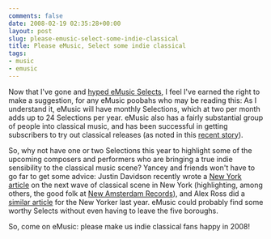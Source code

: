```yaml
---
comments: false
date: 2008-02-19 02:35:28+00:00
layout: post
slug: please-emusic-select-some-indie-classical
title: Please eMusic, Select some indie classical
tags:
- music
- emusic
---
```


Now that I've gone and [hyped eMusic Selects](http://swindleeeee.com/2008/02/18/emusic-selects-a-strategy/), I feel I've earned the right to make a suggestion, for any eMusic poobahs who may be reading this: As I understand it, eMusic will have monthly Selections, which at two per month adds up to 24 Selections per year. eMusic also has a fairly substantial group of people into classical music, and has been successful in getting subscribers to try out classical releases (as noted in this [recent story](http://news.yahoo.com/s/nm/20080209/music_nm/classical_dc)).

So, why not have one or two Selections this year to highlight some of the upcoming composers and performers who are bringing a true indie sensibility to the classical music scene? Yancey and friends won't have to go far to get some advice: Justin Davidson recently wrote a [New York article](http://nymag.com/arts/classicaldance/classical/features/43285/) on the next wave of classical scene in New York (highlighting, among others, the good folk at [New Amsterdam Records](https://www.newamsterdamrecords.com/)), and Alex Ross did a [similar article](http://www.newyorker.com/arts/critics/musical/2007/04/16/070416crmu_music_ross) for the New Yorker last year. eMusic could probably find some worthy Selects without even having to leave the five boroughs.

So, come on eMusic: please make us indie classical fans happy in 2008!
